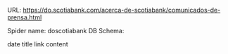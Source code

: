 URL: https://do.scotiabank.com/acerca-de-scotiabank/comunicados-de-prensa.html

Spider name: doscotiabank
DB Schema:

date
title
link
content
